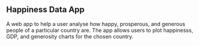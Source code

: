 ## Happiness Data App
A web app to help a user analyse how happy, prosperous, and generous 
people of a particular country are.  The app allows users to plot happinesss, 
GDP, and generosity charts for the chosen country.